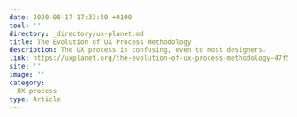 ```yaml
---
date: 2020-08-17 17:33:50 +0100
tool: ''
directory: _directory/ux-planet.md
title: The Evolution of UX Process Methodology
description: The UX process is confusing, even to most designers.
link: https://uxplanet.org/the-evolution-of-ux-process-methodology-47f52557178b
site: ''
image: ''
category:
- UX process
type: Article
---
```

